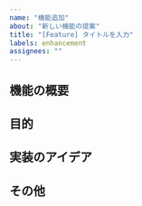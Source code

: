 ```yaml
---
name: "機能追加"
about: "新しい機能の提案"
title: "[Feature] タイトルを入力"
labels: enhancement
assignees: ""
---
```


## 機能の概要
<!-- どのような機能を追加するのか -->

## 目的
<!-- その機能が必要な理由、どのような問題を解決するのか -->

## 実装のアイデア
<!-- 具体的な実装方法や案 -->

## その他
<!-- 参考情報（類似のツール、スクリーンショットなど） -->

